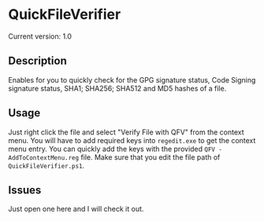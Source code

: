 # QuickFileVerifier

Current version: 1.0

## Description

Enables for you to quickly check for the GPG signature status, Code Signing signature status, SHA1; SHA256; SHA512 and MD5 hashes of a file.

## Usage

Just right click the file and select "Verify File with QFV" from the context menu. You will have to add required keys into `regedit.exe` to get the context menu entry.
You can quickly add the keys with the provided `QFV - AddToContextMenu.reg` file. Make sure that you edit the file path of `QuickFileVerifier.ps1`.

## Issues

Just open one here and I will check it out.

